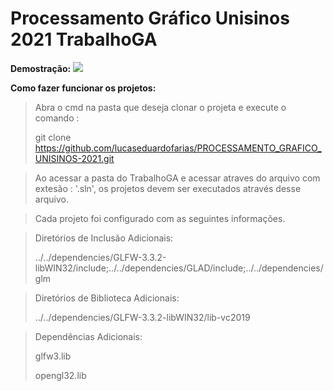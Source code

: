 
# Processamento Gráfico Unisinos 2021 TrabalhoGA
**Demostração:**
![](TrabalhoGA.gif)

**Como fazer funcionar os projetos:**

> Abra o cmd na pasta que deseja clonar o projeta e execute o comando : 
> 
> git clone https://github.com/lucaseduardofarias/PROCESSAMENTO_GRAFICO_UNISINOS-2021.git
> 


> Ao acessar a pasta do TrabalhoGA e acessar atraves do arquivo com extesão : '.sln', os projetos devem ser executados através desse arquivo.


> Cada projeto foi configurado com as seguintes informações.

>Diretórios de Inclusão Adicionais:
>
>../../dependencies/GLFW-3.3.2-libWIN32/include;../../dependencies/GLAD/include;../../dependencies/glm

>Diretórios de Biblioteca Adicionais:
>
>../../dependencies/GLFW-3.3.2-libWIN32/lib-vc2019

>Dependências Adicionais:
>
>glfw3.lib
>
>opengl32.lib


